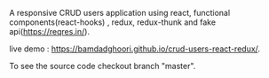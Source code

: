 A responsive CRUD users application using react, functional components(react-hooks) , redux, redux-thunk and fake api(https://reqres.in/).

live demo : https://bamdadghoori.github.io/crud-users-react-redux/.

To see the source code checkout  branch "master".





